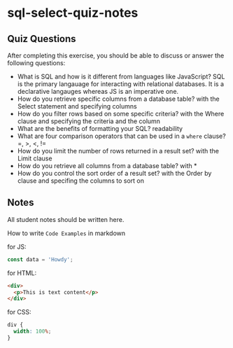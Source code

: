 # sql-select-quiz-notes

## Quiz Questions

After completing this exercise, you should be able to discuss or answer the following questions:

- What is SQL and how is it different from languages like JavaScript?
  SQL is the primary langauage for interacting with relational databases. It is a declarative langauges whereas JS is an imperative one.
- How do you retrieve specific columns from a database table?
  with the Select statement and specifying columns
- How do you filter rows based on some specific criteria?
  with the Where clause and specifying the criteria and the column
- What are the benefits of formatting your SQL?
  readability
- What are four comparison operators that can be used in a `where` clause?
  =, >, <, !=
- How do you limit the number of rows returned in a result set?
  with the Limit clause
- How do you retrieve all columns from a database table?
  with \*
- How do you control the sort order of a result set?
  with the Order by clause and specifing the columns to sort on

## Notes

All student notes should be written here.

How to write `Code Examples` in markdown

for JS:

```javascript
const data = 'Howdy';
```

for HTML:

```html
<div>
  <p>This is text content</p>
</div>
```

for CSS:

```css
div {
  width: 100%;
}
```

